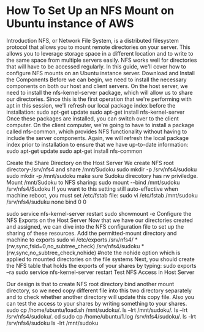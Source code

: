 # How To Set Up an NFS Mount on Ubuntu instance of AWS

Introduction
NFS, or Network File System, is a distributed filesystem protocol that allows you to mount remote directories on your server. This allows you to leverage storage space in a different location and to write to the same space from multiple servers easily. NFS works well for directories that will have to be accessed regularly.
In this guide, we'll cover how to configure NFS mounts on an Ubuntu instance server.
Download and Install the Components
Before we can begin, we need to install the necessary components on both our host and client servers.
On the host server, we need to install the nfs-kernel-server package, which will allow us to share our directories. Since this is the first operation that we're performing with apt in this session, we'll refresh our local package index before the installation:
sudo apt-get update
sudo apt-get install nfs-kernel-server
Once these packages are installed, you can switch over to the client computer.
On the client computer, we're going to have to install a package called nfs-common, which provides NFS functionality without having to include the server components. Again, we will refresh the local package index prior to installation to ensure that we have up-to-date information:
sudo apt-get update
sudo apt-get install nfs-common

Create the Share Directory on the Host Server
We create NFS root directory-/srv/nfs4 and share /mnt/Sudoku
sudo mkdir -p /srv/nfs4/sudoku
sudo mkdir -p /mnt/sudoku
make sure Sudoku direcotory has rw priviledge. Mount /mnt/Sudoku to NFS sharing:
sudo mount --bind /mnt/sudoku /srv/nfs4/Sudoku
If you want to this setting still auto-effective when machine reboot, you must set /etc/fstab file:
sudo vi /etc/fstab
/mnt/sudoku /srv/nfs4/suduku  none   bind   0   0

sudo service nfs-kernel-server restart
sudo showmount -e
Configure the NFS Exports on the Host Server
Now that we have our directories created and assigned, we can dive into the NFS configuration file to set up the sharing of these resources.
Add the permitted-mount directory and machine to exports
sudo vi /etc/exports
/srv/nfs4/ *(rw,sync,fsid=0,no_subtree_check)
/srv/nfs4/sudoku *(rw,sync,no_subtree_check,nohide) #note the nohide option which is applied to mounted directories on the file systems
Next, you should create the NFS table that holds the exports of your shares by typing:
sudo exports –ra
sudo service nfs-kernel-server restart
Test NFS Access in Host Server

Our design is that to create NFS root directory bind another mount directory, so we need copy different file into this two directory separately and to check whether another directory will update this copy file. Also you can test the access to your shares by writing something to your shares. 
sudo cp /home/ubuntu/load.sh /mnt/sudoku/.
ls –lrt /mnt/sudoku/.
ls –lrt /srv/nfs4/sudoku/.
cd
sudo cp /home/ubuntu/1.log /srv/nfs4/sudoku/.
ls -lrt /srv/nfs4/sudoku
ls -lrt /mnt/sudoku
